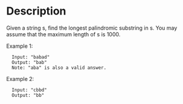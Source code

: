 # Description

Given a string s, find the longest palindromic substring in s. You may assume that the maximum length of s is 1000.

Example 1:

```
  Input: "babad"
  Output: "bab"
  Note: "aba" is also a valid answer.
```

Example 2:

```
  Input: "cbbd"
  Output: "bb"
```
